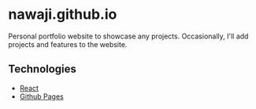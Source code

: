 # nawaji.github.io
Personal portfolio website to showcase any projects. Occasionally, I'll add projects and features to the website.

## Technologies
- [React](https://react.dev/)
- [Github Pages](https://pages.github.com/)